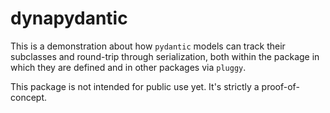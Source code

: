 # dynapydantic

This is a demonstration about how `pydantic` models can track their subclasses
and round-trip through serialization, both within the package in which they are
defined and in other packages via `pluggy`.

This package is not intended for public use yet. It's strictly a
proof-of-concept.
